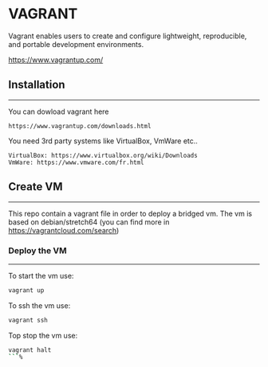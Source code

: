 # VAGRANT

Vagrant enables users to create and configure lightweight, reproducible, and portable development environments.

https://www.vagrantup.com/

## Installation

--------------
You can dowload vagrant here
```
https://www.vagrantup.com/downloads.html
```
You need 3rd party systems like VirtualBox, VmWare etc..

    VirtualBox: https://www.virtualbox.org/wiki/Downloads
    VmWare: https://www.vmware.com/fr.html

## Create VM
------------
This repo contain a vagrant file in order to deploy a bridged vm. The vm is based on debian/stretch64 (you can find more in https://vagrantcloud.com/search)

### Deploy the VM
-------------
To start the vm use:

```bash
vagrant up
```
To ssh the vm use:
```bash
vagrant ssh
```
Top stop the vm use:
```bash
vagrant halt
```%

